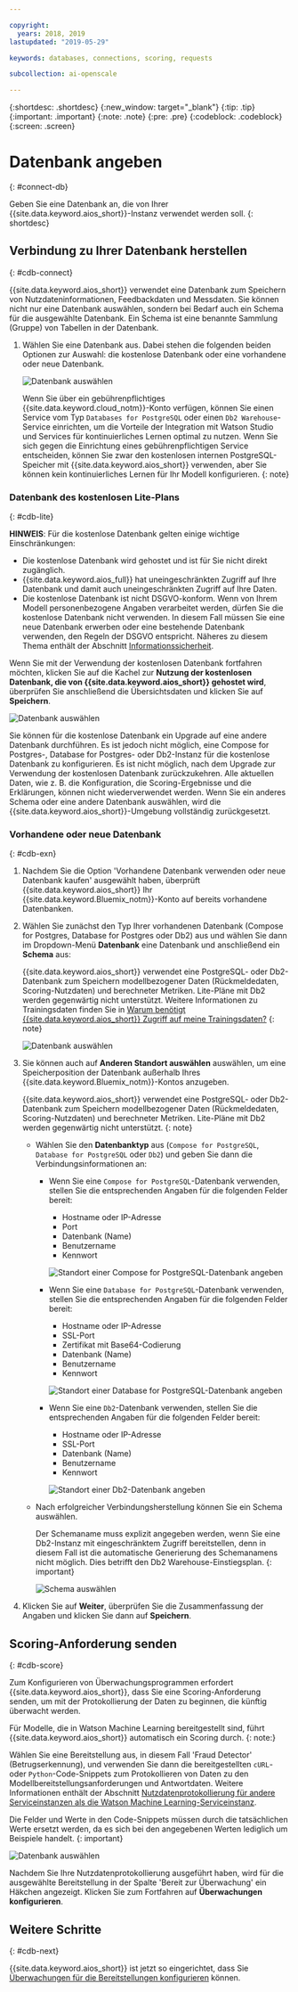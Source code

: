 ```yaml
---

copyright:
  years: 2018, 2019
lastupdated: "2019-05-29"

keywords: databases, connections, scoring, requests

subcollection: ai-openscale

---
```


{:shortdesc: .shortdesc}
{:new_window: target="_blank"}
{:tip: .tip}
{:important: .important}
{:note: .note}
{:pre: .pre}
{:codeblock: .codeblock}
{:screen: .screen}

# Datenbank angeben
{: #connect-db}

Geben Sie eine Datenbank an, die von Ihrer {{site.data.keyword.aios_short}}-Instanz verwendet werden soll.
{: shortdesc}

## Verbindung zu Ihrer Datenbank herstellen
{: #cdb-connect}

{{site.data.keyword.aios_short}} verwendet eine Datenbank zum Speichern von Nutzdateninformationen, Feedbackdaten und Messdaten. Sie können nicht nur eine Datenbank auswählen, sondern bei Bedarf auch ein Schema für die ausgewählte Datenbank. Ein Schema ist eine benannte Sammlung (Gruppe) von Tabellen in der Datenbank.

1.  Wählen Sie eine Datenbank aus. Dabei stehen die folgenden beiden Optionen zur Auswahl: die kostenlose Datenbank oder eine vorhandene oder neue Datenbank.

    ![Datenbank auswählen](images/gs-config-database.png)

    Wenn Sie über ein gebührenpflichtiges {{site.data.keyword.cloud_notm}}-Konto verfügen, können Sie einen Service vom Typ `Databases for PostgreSQL` oder einen `Db2 Warehouse`-Service einrichten, um die Vorteile der Integration mit Watson Studio und Services für kontinuierliches Lernen optimal zu nutzen. Wenn Sie sich gegen die Einrichtung eines gebührenpflichtigen Service entscheiden, können Sie zwar den kostenlosen internen PostgreSQL-Speicher mit {{site.data.keyword.aios_short}} verwenden, aber Sie können kein kontinuierliches Lernen für Ihr Modell konfigurieren.
    {: note}

### Datenbank des kostenlosen Lite-Plans
{: #cdb-lite}

**HINWEIS**: Für die kostenlose Datenbank gelten einige wichtige Einschränkungen:

- Die kostenlose Datenbank wird gehostet und ist für Sie nicht direkt zugänglich.
- {{site.data.keyword.aios_full}} hat uneingeschränkten Zugriff auf Ihre Datenbank und damit auch uneingeschränkten Zugriff auf Ihre Daten.
- Die kostenlose Datenbank ist nicht DSGVO-konform. Wenn von Ihrem Modell personenbezogene Angaben verarbeitet werden, dürfen Sie die kostenlose Datenbank nicht verwenden. In diesem Fall müssen Sie eine neue Datenbank erwerben oder eine bestehende Datenbank verwenden, den Regeln der DSGVO entspricht. Näheres zu diesem Thema enthält der Abschnitt [Informationssicherheit](/docs/services/ai-openscale?topic=ai-openscale-is-ov).

Wenn Sie mit der Verwendung der kostenlosen Datenbank fortfahren möchten, klicken Sie auf die Kachel zur **Nutzung der kostenlosen Datenbank, die von {{site.data.keyword.aios_short}} gehostet wird**, überprüfen Sie anschließend die Übersichtsdaten und klicken Sie auf **Speichern**.

  ![Datenbank auswählen](images/gs-config-database2.png)
  
Sie können für die kostenlose Datenbank ein Upgrade auf eine andere Datenbank durchführen. Es ist jedoch nicht möglich, eine Compose for Postgres-, Database for Postgres- oder Db2-Instanz für die kostenlose Datenbank zu konfigurieren. Es ist nicht möglich, nach dem Upgrade zur Verwendung der kostenlosen Datenbank zurückzukehren. Alle aktuellen Daten, wie z. B. die Konfiguration, die Scoring-Ergebnisse und die Erklärungen, können nicht wiederverwendet werden. Wenn Sie ein anderes Schema oder eine andere Datenbank auswählen, wird die {{site.data.keyword.aios_short}}-Umgebung vollständig zurückgesetzt.



### Vorhandene oder neue Datenbank
{: #cdb-exn}

1.  Nachdem Sie die Option 'Vorhandene Datenbank verwenden oder neue Datenbank kaufen' ausgewählt haben, überprüft {{site.data.keyword.aios_short}} Ihr {{site.data.keyword.Bluemix_notm}}-Konto auf bereits vorhandene Datenbanken.

1.  Wählen Sie zunächst den Typ Ihrer vorhandenen Datenbank (Compose for Postgres, Database for Postgres oder Db2) aus und wählen Sie dann im Dropdown-Menü **Datenbank** eine Datenbank und anschließend ein **Schema** aus:

    {{site.data.keyword.aios_short}} verwendet eine PostgreSQL- oder Db2-Datenbank zum Speichern modellbezogener Daten (Rückmeldedaten, Scoring-Nutzdaten) und berechneter Metriken. Lite-Pläne mit Db2 werden gegenwärtig nicht unterstützt. Weitere Informationen zu Trainingsdaten finden Sie in [Warum benötigt {{site.data.keyword.aios_short}} Zugriff auf meine Trainingsdaten?](/docs/services/ai-openscale?topic=ai-openscale-trainingdata#trainingdata)
    {: note}

    ![Datenbank auswählen](images/gs-config-database3.png)

1.  Sie können auch auf **Anderen Standort auswählen** auswählen, um eine Speicherposition der Datenbank außerhalb Ihres {{site.data.keyword.Bluemix_notm}}-Kontos anzugeben.

    {{site.data.keyword.aios_short}} verwendet eine PostgreSQL- oder Db2-Datenbank zum Speichern modellbezogener Daten (Rückmeldedaten, Scoring-Nutzdaten) und berechneter Metriken. Lite-Pläne mit Db2 werden gegenwärtig nicht unterstützt.
    {: note}

    - Wählen Sie den **Datenbanktyp** aus (`Compose for PostgreSQL`, `Database for PostgreSQL` oder `Db2`) und geben Sie dann die Verbindungsinformationen an:

        - Wenn Sie eine `Compose for PostgreSQL`-Datenbank verwenden, stellen Sie die entsprechenden Angaben für die folgenden Felder bereit:

            - Hostname oder IP-Adresse
            - Port
            - Datenbank (Name)
            - Benutzername
            - Kennwort

            ![Standort einer Compose for PostgreSQL-Datenbank angeben](images/db-config-cpostgres.png)

        - Wenn Sie eine `Database for PostgreSQL`-Datenbank verwenden, stellen Sie die entsprechenden Angaben für die folgenden Felder bereit:

            - Hostname oder IP-Adresse
            - SSL-Port
            - Zertifikat mit Base64-Codierung
            - Datenbank (Name)
            - Benutzername
            - Kennwort

            ![Standort einer Database for PostgreSQL-Datenbank angeben](images/db-config-dpostgres.png)

        - Wenn Sie eine `Db2`-Datenbank verwenden, stellen Sie die entsprechenden Angaben für die folgenden Felder bereit:

            - Hostname oder IP-Adresse
            - SSL-Port
            - Datenbank (Name)
            - Benutzername
            - Kennwort

            ![Standort einer Db2-Datenbank angeben](images/db-config-db2.png)

    - Nach erfolgreicher Verbindungsherstellung können Sie ein Schema auswählen.

      Der Schemaname muss explizit angegeben werden, wenn Sie eine Db2-Instanz mit eingeschränktem Zugriff bereitstellen, denn in diesem Fall ist die automatische Generierung des Schemanamens nicht möglich. Dies betrifft den Db2 Warehouse-Einstiegsplan.
      {: important}

      ![Schema auswählen](images/gs-config-database5.png)

1.  Klicken Sie auf **Weiter**, überprüfen Sie die Zusammenfassung der Angaben und klicken Sie dann auf **Speichern**.

## Scoring-Anforderung senden
{: #cdb-score}

Zum Konfigurieren von Überwachungsprogrammen erfordert {{site.data.keyword.aios_short}}, dass Sie eine Scoring-Anforderung senden, um mit der Protokollierung der Daten zu beginnen, die künftig überwacht werden.

Für Modelle, die in Watson Machine Learning bereitgestellt sind, führt {{site.data.keyword.aios_short}} automatisch ein Scoring durch.
{: note:}

Wählen Sie eine Bereitstellung aus, in diesem Fall 'Fraud Detector' (Betrugserkennung), und verwenden Sie dann die bereitgestellten `cURL`- oder `Python`-Code-Snippets zum Protokollieren von Daten zu den Modellbereitstellungsanforderungen und Antwortdaten. Weitere Informationen enthält der Abschnitt [Nutzdatenprotokollierung für andere Serviceinstanzen als die Watson Machine Learning-Serviceinstanz](/docs/services/ai-openscale?topic=ai-openscale-cml-connect).

Die Felder und Werte in den Code-Snippets müssen durch die tatsächlichen Werte ersetzt werden, da es sich bei den angegebenen Werten lediglich um Beispiele handelt.
{: important}

![Datenbank auswählen](images/config-send-scoring.png)

Nachdem Sie Ihre Nutzdatenprotokollierung ausgeführt haben, wird für die ausgewählte Bereitstellung in der Spalte 'Bereit zur Überwachung' ein Häkchen angezeigt. Klicken Sie zum Fortfahren auf **Überwachungen konfigurieren**.

## Weitere Schritte
{: #cdb-next}

{{site.data.keyword.aios_short}} ist jetzt so eingerichtet, dass Sie [Überwachungen für die Bereitstellungen konfigurieren](/docs/services/ai-openscale?topic=ai-openscale-mo-config) können.
